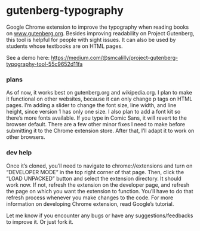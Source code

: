 # gutenberg-typography

Google Chrome extension to improve the typography when reading books on www.gutenberg.org. Besides improving readability on Project Gutenberg, this tool is helpful for people with sight issues. It can also be used by students whose textbooks are on HTML pages.

See a demo here: https://medium.com/@smcalilly/project-gutenberg-typography-tool-55c9652d11fa

### plans
As of now, it works best on gutenberg.org and wikipedia.org. I plan to make it functional on other websites, because it can only change p tags on HTML pages. I’m adding a slider to change the font size, line width, and line height, since version 1 has only one size. I also plan to add a font kit so there’s more fonts available. If you type in Comic Sans, it will revert to the browser default. There are a few other minor fixes I need to make before submitting it to the Chrome extension store. After that, I’ll adapt it to work on other browsers.

### dev help
Once it’s cloned, you’ll need to navigate to chrome://extensions and turn on “DEVELOPER MODE” in the top right corner of that page. Then, click the “LOAD UNPACKED” button and select the extension directory. It should work now. If not, refresh the extension on the developer page, and refresh the page on which you want the extension to function. You’ll have to do that refresh process whenever you make changes to the code. For more information on developing Chrome extension, read Google’s tutorial.

Let me know if you encounter any bugs or have any suggestions/feedbacks to improve it. Or just fork it.
